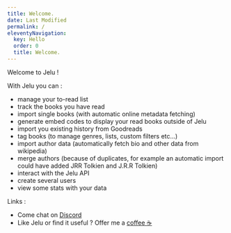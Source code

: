 ```yaml
---
title: Welcome.
date: Last Modified 
permalink: /
eleventyNavigation:
  key: Hello 
  order: 0
  title: Welcome.
---
```


<!-- ![]({{"/content/images/logo-192.png" | url}}) -->

Welcome to Jelu !

With Jelu you can : 

* manage your to-read list
* track the books you have read
* import single books (with automatic online metadata fetching)
* generate embed codes to display your read books outside of Jelu
* import you existing history from Goodreads
* tag books (to manage genres, lists, custom filters etc...)
* import author data (automatically fetch bio and other data from wikipedia)
* merge authors (because of duplicates, for example an automatic import could have added JRR Tolkien and J.R.R Tolkien)
* interact with the Jelu API
* create several users
* view some stats with your data

Links : 
* Come chat on [Discord](https://discord.gg/3RZJ4zuMP5)
* Like Jelu or find it useful ? Offer me a [coffee ☕](https://ko-fi.com/bayang)

